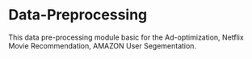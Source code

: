 # Data-Preprocessing

This data pre-processing module basic for the Ad-optimization, Netflix Movie Recommendation, AMAZON User Segementation.
